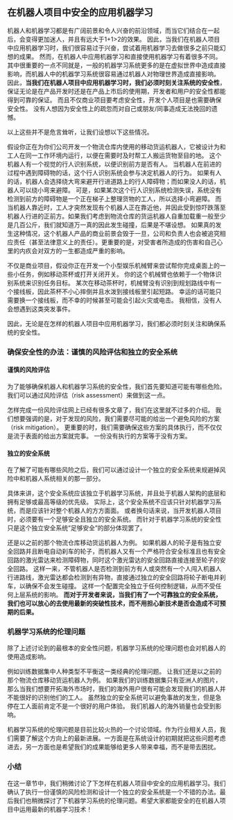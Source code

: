 ## 在机器人项目中安全的应用机器学习

机器人和机器学习都是有广阔前景和令人兴奋的前沿领域，而当它们结合在一起后，会变得更加迷人，并且有远大于1+1>2的效果。
因此，当我们在机器人项目中应用机器学习时，我们很容易过于兴奋，尝试着用机器学习去做很多之前只能幻想的成果。
然而，在机器人中应用机器学习和直接使用机器学习有着很多不同。
其中很重要的一点不同就是，一般的机器学习系统更多的是在虚拟世界中造成直接影响，而机器人中的机器学习系统很容易通过机器人对物理世界造成直接影响。
因此，**当我们在机器人项目中应用机器学习时，我们必须时刻关注系统的安全性**，保证无论是在产品开发时还是在产品上市后的使用期，开发者和用户的安全性都能得到可靠的保证。
而且不仅商业项目要考虑安全性，开发个人项目是也需要确保安全性。
没有人想因为安全性上的疏忽而对自己或朋友/同事造成无法挽回的遗憾。

以上这些并不是危言耸听，让我们设想以下这些情况。

假设你正在为你们公司开发一个物流仓库内使用的移动货运机器人，它被设计为和工人在同一工作环境内运行，以便在需要时及时帮工人搬运货物至目的地。
这个机器人有一个视觉的行人识别系统，以便识别前方是否有人。
当机器人在前进的过程中遇到障碍物的话，这个行人识别系统会参与决定机器人的行为。
如果有人的话，机器人会选择绕大弯来避开行进道路上的行人障碍物；而如果没人的话，机器人可以绕小弯来避障。
可是，如果某次这个行人识别系统检测失误，系统没有检测到前方的障碍物是一个正在梯子上整理货物的工人，所以选择小弯避障。
而当机器人靠近时，工人才突然发现有个机器人正在靠近他，并因此受到惊吓跌落至机器人行进的正前方。如果我们考虑到物流仓库的货运机器人自重加载重一般至少是几百公斤，我们就知道万一真的因此发生碰撞，后果是不堪设想。
如果真的发生这种情况，这个机器人产品的商业前景会毁于一旦，公司和负责人也会被追究相应责任（甚至法律意义上的责任）。更重要的是，对受害者所造成的伤害和自己心里的内疚会对双方的一生都造成严重的影响。

不仅是商业项目，假设你正在开发一个小型娱乐机械臂来尝试帮你完成桌面上的一些小任务，例如移动茶杯或打开关闭开关。
你的这个机械臂也依赖于一个物体识别系统来识别任务目标。
某次在移动茶杯时，机械臂没有识别到规划路线中有一个接线板，因此茶杯不小心摔倒并且水泼到接线板里引起短路。
幸运的话可能只需要换一个接线板，而不幸的时候甚至可能会引起火灾或电击。
我相信，没有人会想遇到这类突发事件。

因此，无论是在怎样的机器人项目中应用机器学习，我们都必须时刻关注和确保系统的安全性。

### 确保安全性的办法：谨慎的风险评估和独立的安全系统

#### 谨慎的风险评估

为了能够确保机器人和机器学习系统的安全性，我们首先要知道可能有哪些危险。
我们可以通过风险评估（risk assessment）来做到这一点。

怎样完成一份风险评估网上已经有很多文章了，我们在这里就不过多的介绍。
我们想要强调的是，对于发现的风险，我们需要尽可能的给出一个避免风险的方案（risk mitigation）。
更重要的时，我们需要确保这些方案的具体执行，而不仅仅是流于表面的给出方案就完事。
一份没有执行的方案等于没有方案。

#### 独立的安全系统

在了解了可能有哪些风险之后，我们可以通过设计一个独立的安全系统来规避掉风险中和机器人系统相关的那一部分。

具体来讲，这个安全系统应该独立于机器学习系统，并且处于机器人架构的底层和拥有足够或最高等级的优先级。
实际上，这个安全系统不应该只针对机器学习系统，而是应该针对整个机器人的方方面面。
或者换句话来说，当开发机器人项目时，必须要有一个足够安全且独立的安全系统。
而针对于机器学习系统的安全性只是这个独立安全系统“足够安全”的部分体现罢了。

还是以之前的那个物流仓库移动货运机器人为例。
如果机器人的轮子是有独立安全回路并且断电自动刹车的轮子，而机器人又有一个严格符合安全标准且也有安全回路的激光雷达来检测障碍物，同时这个激光雷达的安全回路直接连接至轮子的安全回路。
这样一来，不管机器人是否检测到前方有人或突然有一个人闯入机器人行进路线，激光雷达都会检测到有异物，直接通过独立的安全回路将轮子断电并刹车，以确保不会发生碰撞。
这样一个配置完全独立于任何控制逻辑，从而不受任何上层系统的影响。
**而对于开发者来说，当我们有了一个可靠独立的安全系统，我们也可以放心的去使用最新的突破性技术，而不用担心新技术是否会造成不可预期的后果。**

### 机器学习系统的伦理问题

除了上述讨论到的最根本的安全性问题，机器学习系统的伦理问题也会对机器人的使用造成影响。

例如训练数据集中人种类型不平衡这一类经典的伦理问题。
让我们还是以之前的那个物流仓库移动货运机器人为例。
如果我们的训练数据集只有亚洲人的图片，那么当我们想要开拓海外市场时，我们的海外用户很有可能会发现我们的机器人并不能很好的识别他们的工人。
虽然独立的安全系统可以避免事故的发生，但是急停在工人面前肯定不是一个很好的用户体验。
我们机器人的海外销量也会受到影响。

机器学习系统的伦理问题是目前比较火热的一个讨论领域。作为行业相关人员，我们需要了解这个方向上的最新进展。一方面是在系统设计的初期就把这些问题考虑进去，另一方面也是希望我们的成果能够给更多人带来幸福，而不是带去困扰。

### 小结

在这一章节中，我们稍微讨论了下怎样在机器人项目中安全的应用机器学习。我们确认了执行一份谨慎的风险检测和设计一个独立的安全系统是一个不错的办法。最后我们也稍微探讨了下机器学习系统的伦理问题。希望大家都能安全的在机器人项目中运用最新的机器学习技术！